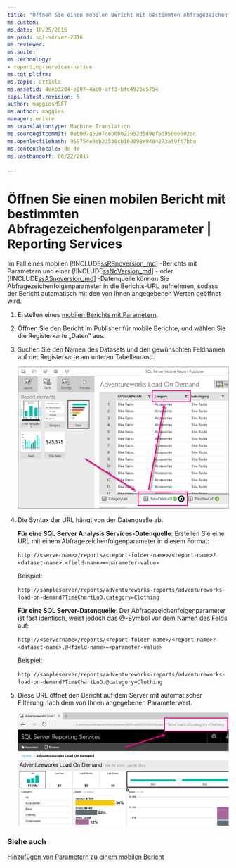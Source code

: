 ```yaml
---
title: "Öffnen Sie einen mobilen Bericht mit bestimmten Abfragezeichenfolgenparameter | Microsoft Docs"
ms.custom: 
ms.date: 10/25/2016
ms.prod: sql-server-2016
ms.reviewer: 
ms.suite: 
ms.technology:
- reporting-services-native
ms.tgt_pltfrm: 
ms.topic: article
ms.assetid: 4eeb3204-e207-4ac0-aff3-bfc4926e5754
caps.latest.revision: 5
author: maggiesMSFT
ms.author: maggies
manager: erikre
ms.translationtype: Machine Translation
ms.sourcegitcommit: 0eb007a5207ceb0b023952d5d9ef6d95986092ac
ms.openlocfilehash: 959754e0eb23530cb168098e9404273af9f67bba
ms.contentlocale: de-de
ms.lasthandoff: 06/22/2017

---
```

# <a name="open-a-mobile-report-with-specific-query-string-parameters--reporting-services"></a>Öffnen Sie einen mobilen Bericht mit bestimmten Abfragezeichenfolgenparameter | Reporting Services
Im Fall eines mobilen [!INCLUDE[ssRSnoversion_md](../../includes/ssrsnoversion-md.md)] -Berichts mit Parametern und einer [!INCLUDE[ssNoVersion_md](../../includes/ssnoversion-md.md)] - oder [!INCLUDE[ssASnoversion_md](../../includes/ssasnoversion-md.md)] -Datenquelle können Sie Abfragezeichenfolgenparameter in die Berichts-URL aufnehmen, sodass der Bericht automatisch mit den von Ihnen angegebenen Werten geöffnet wird. 
1.  Erstellen eines [mobilen Berichts mit Parametern](../../reporting-services/mobile-reports/add-parameters-to-a-mobile-report-reporting-services.md).

2. Öffnen Sie den Bericht im Publisher für mobile Berichte, und wählen Sie die Registerkarte „Daten“ aus. 

2. Suchen Sie den Namen des Datasets und den gewünschten Feldnamen auf der Registerkarte am unteren Tabellenrand. 
    
    ![mobile-report-publisher-parameter-data-view](../../reporting-services/mobile-reports/media/mobile-report-publisher-parameter-data-view.png)
    
2.  Die Syntax der URL hängt von der Datenquelle ab. 

     **Für eine SQL Server Analysis Services-Datenquelle**: Erstellen Sie eine URL mit einem Abfragezeichenfolgenparameter in diesem Format:

    `http://<servername>/reports/<report-folder-name>/<report-name>?<dataset-name>.<field-name>=<parameter-value>`

    Beispiel:
    
    `http://sampleserver/reports/adventureworks-reports/adventureworks-load-on-demand?TimeChartLoD.category=Clothing` 
    
     **Für eine SQL Server-Datenquelle**: Der Abfragezeichenfolgenparameter ist fast identisch, weist jedoch das @-Symbol vor dem Namen des Felds auf:

    `http://<servername>/reports/<report-folder-name>/<report-name>?<dataset-name>.@<field-name>=<parameter-value>`

    Beispiel:
    
      `http://sampleserver/reports/adventureworks-reports/adventureworks-load-on-demand?TimeChartLoD.@category=Clothing` 

    
3.  Diese URL öffnet den Bericht auf dem Server mit automatischer Filterung nach dem von Ihnen angegebenen Parameterwert.

    ![mobile-report-publisher-parameter-web-portal-view](../../reporting-services/mobile-reports/media/mobile-report-publisher-parameter-web-portal-view.png)

### <a name="see-also"></a>Siehe auch

[Hinzufügen von Parametern zu einem mobilen Bericht](../../reporting-services/mobile-reports/add-parameters-to-a-mobile-report-reporting-services.md)


